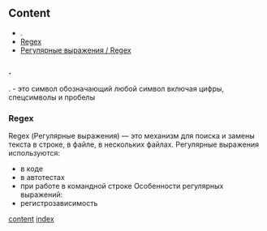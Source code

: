 ## Content

* .
* [Regex](#regex)
* [Регулярные выражения / Regex](#regex)


### .
. - это символ обозначающий любой символ включая цифры, спецсимволы и пробелы

### Regex
Regex (Регулярные выражения) — это механизм для поиска и замены текста в строке, в файле, в нескольких файлах. Регулярные выражения используются:
* в коде
* в автотестах
* при работе в командной строке
Особенности регулярных выражений:
* регистрозависимость

[content](#content) [index](/index.md) 
